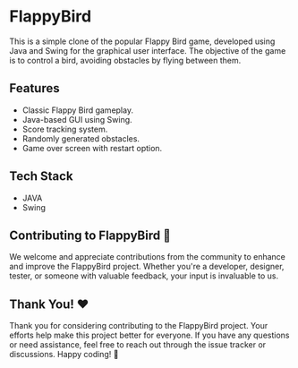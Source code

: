 
# FlappyBird

This is a simple clone of the popular Flappy Bird game, developed using Java and Swing for the graphical user interface. The objective of the game is to control a bird, avoiding obstacles by flying between them.

## Features

- Classic Flappy Bird gameplay.
- Java-based GUI using Swing.
- Score tracking system.
- Randomly generated obstacles.
- Game over screen with restart option.
## Tech Stack

- JAVA
- Swing

## Contributing to FlappyBird 🤝

We welcome and appreciate contributions from the community to enhance and improve the FlappyBird project. Whether you're a developer, designer, tester, or someone with valuable feedback, your input is invaluable to us.

## Thank You! ❤️

Thank you for considering contributing to the FlappyBird project. Your efforts help make this project better for everyone. If you have any questions or need assistance, feel free to reach out through the issue tracker or discussions. Happy coding! 🤩
